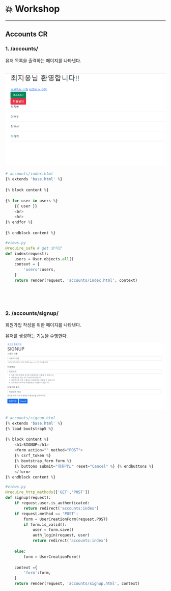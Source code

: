 # :boom: Workshop

---



## Accounts CR



### 1. /accounts/

유저 목록을 출력하는 페이지를 나타낸다.

​						![image-20210916175135607](0915_workshop.assets/image-20210916175135607.png)

```python
# accounts/index.html
{% extends 'base.html' %}

{% block content %}

{% for user in users %}
    {{ user }}
    <br>
    <hr>
{% endfor %}

{% endblock content %}
```

```python
#views.py
@require_safe # get 방식만
def index(request):
    users = User.objects.all()
    context = {
        'users':users,
    }
    return render(request, 'accounts/index.html', context)
```

​							

​						

### 2. /accounts/signup/

회원가입 작성을 위한 페이지를 나타낸다.

유저를 생성하는 기능을 수행한다.



![image-20210916175315247](0915_workshop.assets/image-20210916175315247.png)

```python
# accounts/signup.html
{% extends 'base.html' %}
{% load bootstrap5 %}

{% block content %}
    <h1>SIGNUP</h1>
    <form action="" method="POST">
    {% csrf_token %}
    {% bootstrap_form form %}
    {% buttons submit="회원가입" reset="Cancel" %} {% endbuttons %}   
    </form>
{% endblock content %}
```

```python
#views.py
@require_http_methods(['GET','POST'])
def signup(request):
    if request.user.is_authenticated:
        return redirect('accounts:index')
    if request.method == 'POST':
        form = UserCreationForm(request.POST)
        if form.is_valid():
            user = form.save()
            auth_login(request, user)
            return redirect('accounts:index')

    else:
        form = UserCreationForm()
    
    context ={
        'form':form,
    }
    return render(request, 'accounts/signup.html', context)
```

​											
